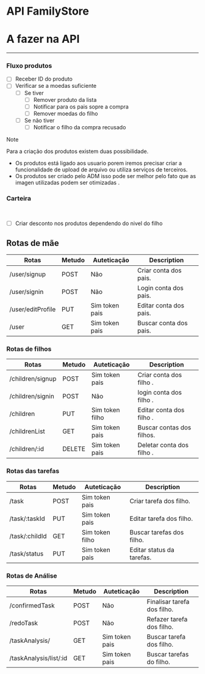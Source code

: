 # API FamilyStore
# A fazer na API

----------------------------------------------------------------
### Fluxo produtos

- [ ] Receber ID do produto
- [ ] Verificar se a moedas suficiente
    - [ ] Se tiver
        - [ ] Remover produto da lista 
        - [ ] Notificar para os pais sopre a compra
        - [ ] Remover moedas do filho
    - [ ] Se não tiver 
        - [ ] Notificar o filho da compra recusado 

> [!NOTE]
>  Para a criação dos produtos existem duas possibilidade.
>  - Os produtos está ligado aos usuario porem iremos precisar criar a funcionalidade de upload de arquivo  ou utiliza serviços de terceiros.
>  - Os produtos ser criado pelo ADM isso pode ser melhor pelo fato que as imagen utilizadas  podem ser otimizadas .

### Carteira
 
<br/>

- [ ] Criar desconto nos produtos dependendo do nivel do filho

## Rotas de mãe 
| Rotas             | Metudo | Auteticação     | Description                  |
| ----------------- | ------ | --------------- | ---------------------------- |
| /user/signup      | POST   | Não             | Criar   conta dos pais.      | 
| /user/signin      | POST   | Não             | Login   conta dos pais.      | 
| /user/editProfile | PUT    | Sim token pais  | Editar  conta dos pais.      | 
| /user             | GET    | Sim token pais  | Buscar  conta dos pais.      |     

### Rotas de filhos 
| Rotas             | Metudo | Auteticação     | Description                  |
| ----------------- | ------ | --------------- | ---------------------------- |
| /children/signup  | POST   | Sim token pais  | Criar   conta  dos filho .   |
| /children/signin  | POST   | Não             | login   conta  dos filho .   | 
| /children         | PUT    | Sim token filho | Editar  conta  dos filho .   | 
| /childrenList     | GET    | Sim token pais  | Buscar  contas dos filhos.   | 
| /children/:id     | DELETE | Sim token pais  | Deletar conta  dos filho .   | 


### Rotas das tarefas
| Rotas             | Metudo | Auteticação     | Description                  | 
| ----------------- | ------ | --------------- | ---------------------------- | 
| /task             | POST   | Sim token pais  | Criar   tarefa  dos filho.   |
| /task/:taskId     | PUT    | Sim token pais  | Editar  tarefa  dos filho.   |
| /task/:childId    | GET    | Sim token filho | Buscar  tarefas dos filho.   |
| /task/status      | PUT    | Sim token pais  | Editar  status da tarefas.   |


### Rotas de Análise 
| Rotas                  | Metudo | Auteticação     | Description                  |
| ---------------------- | ------ | --------------- | ---------------------------- |
| /confirmedTask         | POST   | Não             | Finalisar tarefa  dos filho. | 
| /redoTask              | POST   | Não             | Refazer   tarefa  dos filho. | 
| /taskAnalysis/         | GET    | Sim token pais  | Buscar    tarefa  dos filho. | 
| /taskAnalysis/list/:id | GET    | Sim token pais  | Buscar    tarefas do  filho. |   
